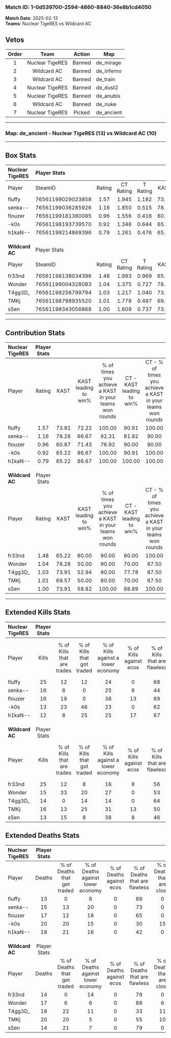 ### Match ID: 1-0d539700-2594-4860-8840-36e8b1cd4050  
**Match Date**: 2025-02-13  
**Teams**: Nuclear TigeRES vs Wildcard AC  

## Vetos  

| Order | Team | Action | Map |
| :---: | :--: | :----: | --- |
| 1 | Nuclear TigeRES | Banned | de_mirage |
| 2 | Wildcard AC | Banned | de_inferno |
| 3 | Wildcard AC | Banned | de_train |
| 4 | Nuclear TigeRES | Banned | de_dust2 |
| 5 | Nuclear TigeRES | Banned | de_anubis |
| 6 | Wildcard AC | Banned | de_nuke |
| 7 | Nuclear TigeRES | Picked | de_ancient |

---  

### **Map**: de_ancient - Nuclear TigeRES (13) vs Wildcard AC (10)  
---  

## Box Stats  

| **Nuclear TigeRES** | Player Stats      |        |           |          |       |      |       |         |        |      |     |
| :- | :- | :-: | :-: | :-: | :-: | :-: | :-: | :-: | :-: | :-: | :-: |
| Player              | SteamID           | Rating | CT Rating | T Rating | KAST  | ADR  | Kills | Assists | Deaths | K/D  | HS% |
| fluffy              | 76561199029023858 |  1.57  |   1.945   |  1.182   | 73.91 | 98.3 |  25   |    4    |   13   | 1.92 | 40  |
| senka--             | 76561199036285926 |  1.16  |   1.850   |  0.515   | 78.26 | 77.3 |  16   |    7    |   15   | 1.07 | 18  |
| flouzer             | 76561199181360085 |  0.96  |   1.556   |  0.416   | 60.87 | 71.2 |  16   |    5    |   17   | 0.94 | 50  |
| -k0s                | 76561198193739570 |  0.92  |   1.346   |  0.644   | 65.22 | 92.6 |  13   |   13    |   20   | 0.65 | 69  |
| h1kaN--             | 76561199214869396 |  0.79  |   1.261   |  0.476   | 65.22 | 66.1 |  12   |    7    |   19   | 0.63 | 58  |
|                     |                   |        |           |          |       |      |       |         |        |      |     |
|                     |                   |        |           |          |       |      |       |         |        |      |     |
|                     |                   |        |           |          |       |      |       |         |        |      |     |
| **Wildcard AC**     | Player Stats      |        |           |          |       |      |       |         |        |      |     |
| Player              | SteamID           | Rating | CT Rating | T Rating | KAST  | ADR  | Kills | Assists | Deaths | K/D  | HS% |
| fr33nd              | 76561198138034396 |  1.48  |   1.993   |  0.969   | 65.22 | 98.9 |  25   |    3    |   14   | 1.79 | 40  |
| Wonder              | 76561199004328083 |  1.04  |   1.375   |  0.727   | 78.26 | 66.4 |  15   |    5    |   17   | 0.88 | 80  |
| T4gg3D_             | 76561198256799794 |  1.03  |   1.217   |  1.040   | 73.91 | 83.0 |  14   |   13    |   18   | 0.78 | 50  |
| TMKj                | 76561198798935520 |  1.01  |   1.778   |  0.497   | 69.57 | 83.9 |  16   |    8    |   20   | 0.80 | 50  |
| sSen                | 76561198343056868 |  1.00  |   1.609   |  0.737   | 73.91 | 66.0 |  13   |    5    |   14   | 0.93 | 53  |
---  

## Contribution Stats  

| **Nuclear TigeRES** | Player Stats |       |                      |                                                        |                           |                                                             |                          |                                                            |
| :- | :-: | :-: | :-: | :-: | :-: | :-: | :-: | :-: |
| Player              |    Rating    | KAST  | KAST leading to win% | % of times you achieve a KAST in your teams won rounds | CT - KAST leading to win% | CT - % of times you achieve a KAST in your teams won rounds | T - KAST leading to win% | T - % of times you achieve a KAST in your teams won rounds |
| fluffy              |     1.57     | 73.91 |        72.22         |                         100.00                         |           90.91           |                           100.00                            |          42.86           |                           100.00                           |
| senka--             |     1.16     | 78.26 |        66.67         |                         92.31                          |           81.82           |                            90.00                            |          42.86           |                           100.00                           |
| flouzer             |     0.96     | 60.87 |        71.43         |                         76.92                          |           90.00           |                            90.00                            |          25.00           |                           33.33                            |
| -k0s                |     0.92     | 65.22 |        86.67         |                         100.00                         |           90.91           |                           100.00                            |          75.00           |                           100.00                           |
| h1kaN--             |     0.79     | 65.22 |        86.67         |                         100.00                         |          100.00           |                           100.00                            |          60.00           |                           100.00                           |
|                     |              |       |                      |                                                        |                           |                                                             |                          |                                                            |
|                     |              |       |                      |                                                        |                           |                                                             |                          |                                                            |
|                     |              |       |                      |                                                        |                           |                                                             |                          |                                                            |
| **Wildcard AC**     | Player Stats |       |                      |                                                        |                           |                                                             |                          |                                                            |
| Player              |    Rating    | KAST  | KAST leading to win% | % of times you achieve a KAST in your teams won rounds | CT - KAST leading to win% | CT - % of times you achieve a KAST in your teams won rounds | T - KAST leading to win% | T - % of times you achieve a KAST in your teams won rounds |
| fr33nd              |     1.48     | 65.22 |        60.00         |                         90.00                          |           80.00           |                           100.00                            |          20.00           |                           50.00                            |
| Wonder              |     1.04     | 78.26 |        50.00         |                         90.00                          |           70.00           |                            87.50                            |          25.00           |                           100.00                           |
| T4gg3D_             |     1.03     | 73.91 |        52.94         |                         90.00                          |           77.78           |                            87.50                            |          25.00           |                           100.00                           |
| TMKj                |     1.01     | 69.57 |        50.00         |                         80.00                          |           70.00           |                            87.50                            |          16.67           |                           50.00                            |
| sSen                |     1.00     | 73.91 |        58.82         |                         100.00                         |           88.89           |                           100.00                            |          25.00           |                           100.00                           |
---  

## Extended Kills Stats  

| **Nuclear TigeRES** | Player Stats |                            |                            |                                    |                         |                              |                                 |                                       |                    |           |
| :- | :-: | :-: | :-: | :-: | :-: | :-: | :-: | :-: | :-: | :-: |
| Player              |    Kills     | % of Kills that are trades | % of Kills that got traded | % of Kills against a lower economy | % of Kills against ecos | % of Kills that are flawless | % of Kills that are close duels | % of Kills that are assisted by flash | Pistol Round Kills | AWP Kills |
| fluffy              |      25      |             12             |             12             |                 24                 |            0            |              68              |                8                |                   4                   |         5          |     9     |
| senka--             |      16      |             6              |             0              |                 25                 |            6            |              44              |                6                |                   6                   |         0          |     0     |
| flouzer             |      16      |             19             |             0              |                 38                 |           13            |              69              |                0                |                   6                   |         2          |     0     |
| -k0s                |      13      |             23             |             46             |                 23                 |            0            |              62              |                8                |                   8                   |         0          |     0     |
| h1kaN--             |      12      |             8              |             25             |                 25                 |           17            |              67              |                8                |                   0                   |         0          |     0     |
|                     |              |                            |                            |                                    |                         |                              |                                 |                                       |                    |           |
|                     |              |                            |                            |                                    |                         |                              |                                 |                                       |                    |           |
|                     |              |                            |                            |                                    |                         |                              |                                 |                                       |                    |           |
| **Wildcard AC**     | Player Stats |                            |                            |                                    |                         |                              |                                 |                                       |                    |           |
| Player              |    Kills     | % of Kills that are trades | % of Kills that got traded | % of Kills against a lower economy | % of Kills against ecos | % of Kills that are flawless | % of Kills that are close duels | % of Kills that are assisted by flash | Pistol Round Kills | AWP Kills |
| fr33nd              |      25      |             12             |             8              |                 16                 |            8            |              56              |                0                |                   8                   |         3          |     9     |
| Wonder              |      15      |             33             |             20             |                 27                 |            0            |              53              |               13                |                  13                   |         0          |     0     |
| T4gg3D_             |      14      |             0              |             14             |                 14                 |            0            |              64              |                0                |                   0                   |         2          |     0     |
| TMKj                |      16      |             13             |             25             |                 31                 |           13            |              50              |                6                |                   6                   |         1          |     0     |
| sSen                |      13      |             15             |             8              |                 38                 |            8            |              46              |                0                |                   0                   |         0          |     0     |
## Extended Deaths Stats  

| **Nuclear TigeRES** | Player Stats |                             |                                   |                          |                               |                            |                           |               |
| :- | :-: | :-: | :-: | :-: | :-: | :-: | :-: | :-: |
| Player              |    Deaths    | % of Deaths that get traded | % of Deaths against lower economy | % of Deaths against ecos | % of Deaths that are flawless | % of Deaths that are close | % of Deaths while blinded | Deaths to AWP |
| fluffy              |      13      |              0              |                 8                 |            0             |              69               |             0              |             0             |       2       |
| senka--             |      15      |             13              |                20                 |            0             |              73               |             0              |             0             |       3       |
| flouzer             |      17      |             12              |                18                 |            0             |              65               |             0              |             6             |       2       |
| -k0s                |      20      |             20              |                15                 |            0             |              30               |             15             |             0             |       1       |
| h1kaN--             |      19      |             21              |                16                 |            0             |              42               |             0              |            21             |       1       |
|                     |              |                             |                                   |                          |                               |                            |                           |               |
|                     |              |                             |                                   |                          |                               |                            |                           |               |
|                     |              |                             |                                   |                          |                               |                            |                           |               |
| **Wildcard AC**     | Player Stats |                             |                                   |                          |                               |                            |                           |               |
| Player              |    Deaths    | % of Deaths that get traded | % of Deaths against lower economy | % of Deaths against ecos | % of Deaths that are flawless | % of Deaths that are close | % of Deaths while blinded | Deaths to AWP |
| fr33nd              |      14      |              0              |                14                 |            0             |              79               |             0              |            14             |       2       |
| Wonder              |      17      |              6              |                 6                 |            0             |              88               |             6              |             6             |       2       |
| T4gg3D_             |      18      |             22              |                11                 |            0             |              33               |             11             |             0             |       1       |
| TMKj                |      20      |             20              |                 5                 |            0             |              55               |             10             |             0             |       3       |
| sSen                |      14      |             21              |                 7                 |            0             |              79               |             0              |             7             |       1       |
